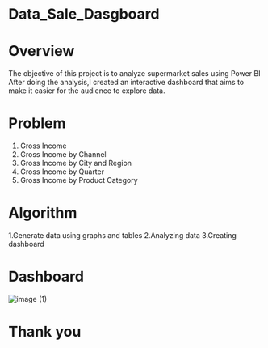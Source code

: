 # Data_Sale_Dasgboard
# Overview
The objective of this project is to analyze supermarket sales using Power BI After doing the analysis,I created an interactive dashboard that aims to make it easier for the audience to explore data.
# Problem
1. Gross Income 
2. Gross Income by Channel
3. Gross Income by City and Region
4. Gross Income by Quarter
5. Gross Income by Product Category
# Algorithm
1.Generate data using graphs and tables
2.Analyzing data
3.Creating dashboard
# Dashboard
![image (1)](https://github.com/potzaz007/Data_Sale_Dasgboard/assets/154373532/ad1efd5b-5882-42e2-9c87-57afae169a94)
# Thank you
